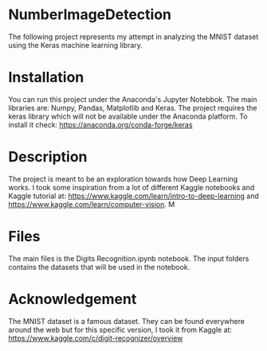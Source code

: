 # NumberImageDetection 

The following project represents my attempt in analyzing the MNIST dataset using the Keras machine learning library.

# Installation

You can run this project under the Anaconda's Jupyter Notebbok. The main libraries are: Numpy, Pandas, Matplotlib and Keras.
The project requires the keras library which will not be available under the Anaconda platform. To install it check: https://anaconda.org/conda-forge/keras

# Description

The project is meant to be an exploration towards how Deep Learning works. I took some inspiration from a lot of different Kaggle notebooks and Kaggle tutorial at: 
https://www.kaggle.com/learn/intro-to-deep-learning and https://www.kaggle.com/learn/computer-vision. M

# Files

The main files is the Digits Recognition.ipynb notebook. The input folders contains the datasets that will be used in the notebook. 

# Acknowledgement

The MNIST dataset is a famous dataset. They can be found everywhere around the web but for this specific version, I took it from Kaggle at: https://www.kaggle.com/c/digit-recognizer/overview
